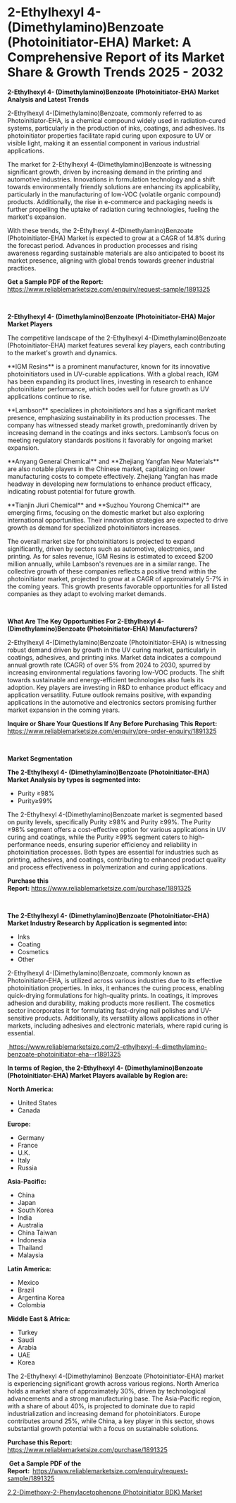 <p><h1>2-Ethylhexyl 4- (Dimethylamino)Benzoate (Photoinitiator-EHA) Market: A Comprehensive Report of its Market Share & Growth Trends 2025 - 2032</h1></p><p><strong>2-Ethylhexyl 4- (Dimethylamino)Benzoate (Photoinitiator-EHA) Market Analysis and Latest Trends</strong></p>
<p><p>2-Ethylhexyl 4-(Dimethylamino)Benzoate, commonly referred to as Photoinitiator-EHA, is a chemical compound widely used in radiation-cured systems, particularly in the production of inks, coatings, and adhesives. Its photoinitiator properties facilitate rapid curing upon exposure to UV or visible light, making it an essential component in various industrial applications.</p><p>The market for 2-Ethylhexyl 4-(Dimethylamino)Benzoate is witnessing significant growth, driven by increasing demand in the printing and automotive industries. Innovations in formulation technology and a shift towards environmentally friendly solutions are enhancing its applicability, particularly in the manufacturing of low-VOC (volatile organic compound) products. Additionally, the rise in e-commerce and packaging needs is further propelling the uptake of radiation curing technologies, fueling the market's expansion.</p><p>With these trends, the 2-Ethylhexyl 4-(Dimethylamino)Benzoate (Photoinitiator-EHA) Market is expected to grow at a CAGR of 14.8% during the forecast period. Advances in production processes and rising awareness regarding sustainable materials are also anticipated to boost its market presence, aligning with global trends towards greener industrial practices.</p></p>
<p><strong>Get a Sample PDF of the Report:&nbsp;</strong> <a href="https://www.reliablemarketsize.com/enquiry/request-sample/1891325?utm_campaign=1939&utm_medium=2&utm_source=Github&utm_content=ia&utm_term=14012025&utm_id=2-ethylhexyl-4-dimethylaminobenzoate-photoinitiator-eha">https://www.reliablemarketsize.com/enquiry/request-sample/1891325</a></p>
<p>&nbsp;</p>
<p><strong>2-Ethylhexyl 4- (Dimethylamino)Benzoate (Photoinitiator-EHA) Major Market Players</strong></p>
<p><p>The competitive landscape of the 2-Ethylhexyl 4-(Dimethylamino)Benzoate (Photoinitiator-EHA) market features several key players, each contributing to the market's growth and dynamics. </p><p>**IGM Resins** is a prominent manufacturer, known for its innovative photoinitiators used in UV-curable applications. With a global reach, IGM has been expanding its product lines, investing in research to enhance photoinitiator performance, which bodes well for future growth as UV applications continue to rise.</p><p>**Lambson** specializes in photoinitiators and has a significant market presence, emphasizing sustainability in its production processes. The company has witnessed steady market growth, predominantly driven by increasing demand in the coatings and inks sectors. Lambson’s focus on meeting regulatory standards positions it favorably for ongoing market expansion.</p><p>**Anyang General Chemical** and **Zhejiang Yangfan New Materials** are also notable players in the Chinese market, capitalizing on lower manufacturing costs to compete effectively. Zhejiang Yangfan has made headway in developing new formulations to enhance product efficacy, indicating robust potential for future growth.</p><p>**Tianjin Jiuri Chemical** and **Suzhou Yourong Chemical** are emerging firms, focusing on the domestic market but also exploring international opportunities. Their innovation strategies are expected to drive growth as demand for specialized photoinitiators increases.</p><p>The overall market size for photoinitiators is projected to expand significantly, driven by sectors such as automotive, electronics, and printing. As for sales revenue, IGM Resins is estimated to exceed $200 million annually, while Lambson's revenues are in a similar range. The collective growth of these companies reflects a positive trend within the photoinitiator market, projected to grow at a CAGR of approximately 5-7% in the coming years. This growth presents favorable opportunities for all listed companies as they adapt to evolving market demands.</p></p>
<p>&nbsp;</p>
<p><strong>What Are The Key Opportunities For 2-Ethylhexyl 4- (Dimethylamino)Benzoate (Photoinitiator-EHA) Manufacturers?</strong></p>
<p><p>2-Ethylhexyl 4-(Dimethylamino)Benzoate (Photoinitiator-EHA) is witnessing robust demand driven by growth in the UV curing market, particularly in coatings, adhesives, and printing inks. Market data indicates a compound annual growth rate (CAGR) of over 5% from 2024 to 2030, spurred by increasing environmental regulations favoring low-VOC products. The shift towards sustainable and energy-efficient technologies also fuels its adoption. Key players are investing in R&D to enhance product efficacy and application versatility. Future outlook remains positive, with expanding applications in the automotive and electronics sectors promising further market expansion in the coming years.</p></p>
<p><strong>Inquire or Share Your Questions If Any Before Purchasing This Report:</strong> <a href="https://www.reliablemarketsize.com/enquiry/pre-order-enquiry/1891325?utm_campaign=1939&utm_medium=2&utm_source=Github&utm_content=ia&utm_term=14012025&utm_id=2-ethylhexyl-4-dimethylaminobenzoate-photoinitiator-eha">https://www.reliablemarketsize.com/enquiry/pre-order-enquiry/1891325</a></p>
<p>&nbsp;</p>
<p><strong>Market Segmentation</strong></p>
<p><strong>The 2-Ethylhexyl 4- (Dimethylamino)Benzoate (Photoinitiator-EHA) Market Analysis by types is segmented into:</strong></p>
<p><ul><li>Purity ≥98%</li><li>Purity≥99%</li></ul></p>
<p><p>The 2-Ethylhexyl 4-(Dimethylamino)Benzoate market is segmented based on purity levels, specifically Purity ≥98% and Purity ≥99%. The Purity ≥98% segment offers a cost-effective option for various applications in UV curing and coatings, while the Purity ≥99% segment caters to high-performance needs, ensuring superior efficiency and reliability in photoinitiation processes. Both types are essential for industries such as printing, adhesives, and coatings, contributing to enhanced product quality and process effectiveness in polymerization and curing applications.</p></p>
<p><strong>Purchase this Report:&nbsp;</strong><a href="https://www.reliablemarketsize.com/purchase/1891325?utm_campaign=1939&utm_medium=2&utm_source=Github&utm_content=ia&utm_term=14012025&utm_id=2-ethylhexyl-4-dimethylaminobenzoate-photoinitiator-eha">https://www.reliablemarketsize.com/purchase/1891325</a></p>
<p>&nbsp;</p>
<p><strong>The 2-Ethylhexyl 4- (Dimethylamino)Benzoate (Photoinitiator-EHA) Market Industry Research by Application is segmented into:</strong></p>
<p><ul><li>Inks</li><li>Coating</li><li>Cosmetics</li><li>Other</li></ul></p>
<p><p>2-Ethylhexyl 4-(Dimethylamino)Benzoate, commonly known as Photoinitiator-EHA, is utilized across various industries due to its effective photoinitiation properties. In inks, it enhances the curing process, enabling quick-drying formulations for high-quality prints. In coatings, it improves adhesion and durability, making products more resilient. The cosmetics sector incorporates it for formulating fast-drying nail polishes and UV-sensitive products. Additionally, its versatility allows applications in other markets, including adhesives and electronic materials, where rapid curing is essential.</p></p>
<p><a href="https://www.reliablemarketsize.com/2-ethylhexyl-4-dimethylamino-benzoate-photoinitiator-eha--r1891325?utm_campaign=1939&utm_medium=2&utm_source=Github&utm_content=ia&utm_term=14012025&utm_id=2-ethylhexyl-4-dimethylaminobenzoate-photoinitiator-eha">&nbsp;https://www.reliablemarketsize.com/2-ethylhexyl-4-dimethylamino-benzoate-photoinitiator-eha--r1891325</a></p>
<p><strong>In terms of Region, the 2-Ethylhexyl 4- (Dimethylamino)Benzoate (Photoinitiator-EHA) Market Players available by Region are:</strong></p>
<p>
    <p> <strong> North America: </strong>
        <ul>
            <li>United States</li>
            <li>Canada</li>
        </ul>
        </p> 
    <p> <strong> Europe: </strong>
        <ul>
            <li>Germany</li>
            <li>France</li>
            <li>U.K.</li>
            <li>Italy</li>
            <li>Russia</li>
        </ul>
        </p> 
    <p> <strong> Asia-Pacific: </strong>
        <ul>
            <li>China</li>
            <li>Japan</li>
            <li>South Korea</li>
            <li>India</li>
            <li>Australia</li>
            <li>China Taiwan</li>
            <li>Indonesia</li>
            <li>Thailand</li>
            <li>Malaysia</li>
        </ul>
        </p> 
    <p> <strong> Latin America: </strong>
        <ul>
            <li>Mexico</li>
            <li>Brazil</li>
            <li>Argentina Korea</li>
            <li>Colombia</li>
        </ul>
        </p> 
    <p> <strong> Middle East & Africa: </strong>
        <ul>
            <li>Turkey</li>
            <li>Saudi</li>
            <li>Arabia</li>
            <li>UAE</li>
            <li>Korea</li>
        </ul>
    </p>
    </p>
<p><p>The 2-Ethylhexyl 4-(Dimethylamino) Benzoate (Photoinitiator-EHA) market is experiencing significant growth across various regions. North America holds a market share of approximately 30%, driven by technological advancements and a strong manufacturing base. The Asia-Pacific region, with a share of about 40%, is projected to dominate due to rapid industrialization and increasing demand for photoinitiators. Europe contributes around 25%, while China, a key player in this sector, shows substantial growth potential with a focus on sustainable solutions.</p></p>
<p><strong>Purchase this Report: </strong><a href="https://www.reliablemarketsize.com/purchase/1891325?utm_campaign=1939&utm_medium=2&utm_source=Github&utm_content=ia&utm_term=14012025&utm_id=2-ethylhexyl-4-dimethylaminobenzoate-photoinitiator-eha">https://www.reliablemarketsize.com/purchase/1891325</a></p>
<p>&nbsp;<strong>Get a Sample PDF of the Report:&nbsp;&nbsp;</strong><a href="https://www.reliablemarketsize.com/enquiry/request-sample/1891325?utm_campaign=1939&utm_medium=2&utm_source=Github&utm_content=ia&utm_term=14012025&utm_id=2-ethylhexyl-4-dimethylaminobenzoate-photoinitiator-eha">https://www.reliablemarketsize.com/enquiry/request-sample/1891325</a></p>
<p><strong></strong></p>
<p><p><a href="https://github.com/PeterParrish5/Market-Research-Report-List-7/blob/main/22-dimethoxy-2-phenylacetophenone-photoinitiator-bdk-market.md?utm_campaign=1939&utm_medium=2&utm_source=Github&utm_content=ia&utm_term=14012025&utm_id=2-ethylhexyl-4-dimethylaminobenzoate-photoinitiator-eha">2,2-Dimethoxy-2-Phenylacetophenone (Photoinitiator BDK) Market</a></p></p>